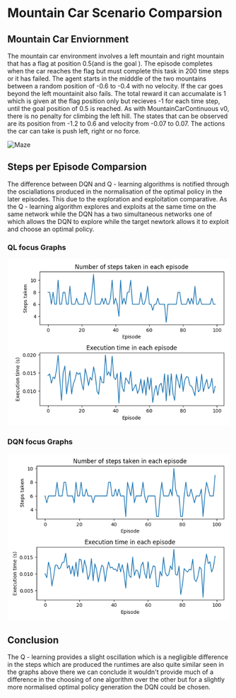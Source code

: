 # Mountain Car Scenario Comparsion

## Mountain Car Enviornment
The mountain car environment involves a left mountain and right mountain that has a flag at position 0.5(and is the goal
). The episode completes when the car reaches the flag but must complete this task in 200 time steps or it has failed. The agent starts in the midddle of the two mountains between a random position of  -0.6 to -0.4 with no velocity. If the car goes beyond the left mountainit also fails. The total reward it can accumalate is 1 which is given at the flag position only but recieves -1 for each  time step, until the goal position of 0.5 is reached. As with MountainCarContinuous v0, there is no penalty for climbing the left hill. The states that can be observed are its position from  -1.2 to 0.6 and velocity from -0.07 to 0.07. The actions the car can take is push left, right or no force.

![Maze](/MountainCar.png)


## Steps per Episode Comparsion
The difference between DQN and Q - learning algorithms is notified through the osciallations produced in the normalisation of the optimal policy in the later episodes. This due to the exploration and exploitation comparative. As the Q - learning algorithm explores and exploits at the same time on the same network while the DQN has a two simultaneous networks one of which allows the DQN to explore while the target newtork allows it to exploit and choose an optimal policy. 

### QL focus Graphs
![Graph](Maze/focus_QL.png)

### DQN focus Graphs 
![Graph](Maze/focus_DQN.png)



## Conclusion
The Q - learning provides a slight oscillation which is a negligible difference in the steps which are produced the runtimes are also quite similar seen in the graphs above there we can conclude it wouldn't provide much of a difference in the choosing of one algorithm over the other but for a slightly more normalised optimal policy generation the DQN could be chosen.
